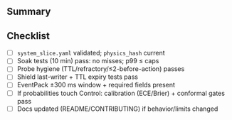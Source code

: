 ## Summary
<!-- What changed and why? Link issues. -->

## Checklist
- [ ] `system_slice.yaml` validated; `physics_hash` current
- [ ] Soak tests (10 min) pass: no misses; p99 ≤ caps
- [ ] Probe hygiene (TTL/refractory/≤2-before-action) passes
- [ ] Shield last-writer + TTL expiry tests pass
- [ ] EventPack ±300 ms window + required fields present
- [ ] If probabilities touch Control: calibration (ECE/Brier) + conformal gates pass
- [ ] Docs updated (README/CONTRIBUTING) if behavior/limits changed
